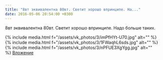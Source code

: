 ```yaml
---
title: "8вт эквивалентна 80вт. Светит хорошо впринципе. На..."
date: 2016-05-06 20:54:00 +0300
---
```


8вт эквивалентна 80вт. Светит хорошо впринципе. Надо больше таких.


{% include media.html f="/assets/vk_photos/3/imPfHYt-U70.jpg" alt="" %}
{% include media.html f="/assets/vk_photos/3/1FWaqhL6sds.jpg" alt="" %}
{% include media.html f="/assets/vk_photos/3/nPFUE3XgYgg.jpg" alt="" %}
[Вложение](https://vk.com/photo41076938_413801093)

